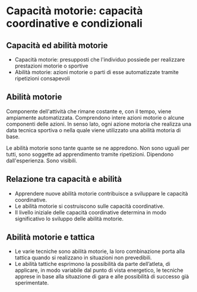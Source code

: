 
# Capacità motorie: capacità coordinative e condizionali

## Capacità ed abilità motorie

- Capacità motorie: presupposti che l'individuo possiede per realizzare prestazioni motorie o sportive
- Abilità motorie: azioni motorie o parti di esse automatizzate tramite ripetizioni consapevoli

## Abilità motorie
Componente dell'attività che rimane costante e, con il tempo, viene ampiamente automatizzata.
Comprendono intere azioni motorie o alcune componenti delle azioni.
In senso lato, ogni azione motoria che realizza una data tecnica sportiva o nella quale viene utilizzato una abilità motoria di base.

Le abilità motorie sono tante quante se ne appredono.
Non sono uguali per tutti, sono soggette ad apprendimento tramite ripetizioni.
Dipendono dall'esperienza.
Sono visibili.

## Relazione tra capacità e abilità
- Apprendere nuove abilità motorie contribuisce a sviluppare le capacità coordinative.
- Le abilità motorie si costruiscono sulle capacità coordinative. 
- Il livello iniziale delle capacità coordinative determina in modo significativo lo sviluppo delle abilità motorie.

## Abilità motorie e tattica
- Le varie tecniche sono abilità motorie, la loro combinazione porta alla tattica quando si realizzano in situazioni non prevedibili. 
- Le abilità tattiche esprimono la possibilità da parte dell’atleta, di applicare, in modo variabile dal punto di vista energetico, le tecniche apprese in base alla situazione di gara e alle possibilità di successo già sperimentate.
<!--stackedit_data:
eyJoaXN0b3J5IjpbMTg2NjA1MzA5MywtMjk3OTE5NDQ1XX0=
-->